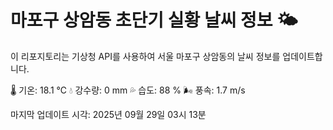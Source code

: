 
# 마포구 상암동 초단기 실황 날씨 정보 🌤️

이 리포지토리는 기상청 API를 사용하여 서울 마포구 상암동의 날씨 정보를 업데이트합니다. 

🌡️ 기온: 18.1 ℃
💧 강수량: 0 mm
💦 습도: 88 %
🌬️ 풍속: 1.7 m/s

마지막 업데이트 시각: 2025년 09월 29일 03시 13분    
